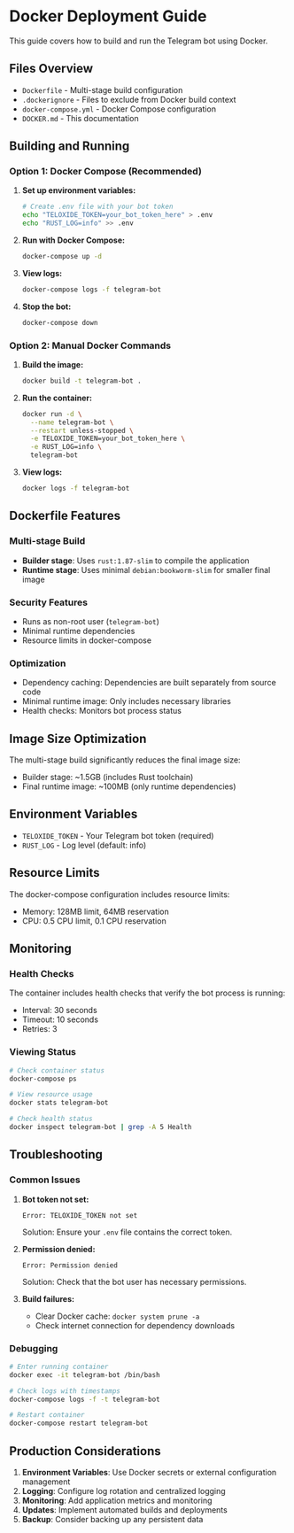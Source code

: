 # Docker Deployment Guide

This guide covers how to build and run the Telegram bot using Docker.

## Files Overview

- `Dockerfile` - Multi-stage build configuration
- `.dockerignore` - Files to exclude from Docker build context
- `docker-compose.yml` - Docker Compose configuration
- `DOCKER.md` - This documentation

## Building and Running

### Option 1: Docker Compose (Recommended)

1. **Set up environment variables:**
   ```bash
   # Create .env file with your bot token
   echo "TELOXIDE_TOKEN=your_bot_token_here" > .env
   echo "RUST_LOG=info" >> .env
   ```

2. **Run with Docker Compose:**
   ```bash
   docker-compose up -d
   ```

3. **View logs:**
   ```bash
   docker-compose logs -f telegram-bot
   ```

4. **Stop the bot:**
   ```bash
   docker-compose down
   ```

### Option 2: Manual Docker Commands

1. **Build the image:**
   ```bash
   docker build -t telegram-bot .
   ```

2. **Run the container:**
   ```bash
   docker run -d \
     --name telegram-bot \
     --restart unless-stopped \
     -e TELOXIDE_TOKEN=your_bot_token_here \
     -e RUST_LOG=info \
     telegram-bot
   ```

3. **View logs:**
   ```bash
   docker logs -f telegram-bot
   ```

## Dockerfile Features

### Multi-stage Build
- **Builder stage**: Uses `rust:1.87-slim` to compile the application
- **Runtime stage**: Uses minimal `debian:bookworm-slim` for smaller final image

### Security Features
- Runs as non-root user (`telegram-bot`)
- Minimal runtime dependencies
- Resource limits in docker-compose

### Optimization
- Dependency caching: Dependencies are built separately from source code
- Minimal runtime image: Only includes necessary libraries
- Health checks: Monitors bot process status

## Image Size Optimization

The multi-stage build significantly reduces the final image size:
- Builder stage: ~1.5GB (includes Rust toolchain)
- Final runtime image: ~100MB (only runtime dependencies)

## Environment Variables

- `TELOXIDE_TOKEN` - Your Telegram bot token (required)
- `RUST_LOG` - Log level (default: info)

## Resource Limits

The docker-compose configuration includes resource limits:
- Memory: 128MB limit, 64MB reservation
- CPU: 0.5 CPU limit, 0.1 CPU reservation

## Monitoring

### Health Checks
The container includes health checks that verify the bot process is running:
- Interval: 30 seconds
- Timeout: 10 seconds
- Retries: 3

### Viewing Status
```bash
# Check container status
docker-compose ps

# View resource usage
docker stats telegram-bot

# Check health status
docker inspect telegram-bot | grep -A 5 Health
```

## Troubleshooting

### Common Issues

1. **Bot token not set:**
   ```
   Error: TELOXIDE_TOKEN not set
   ```
   Solution: Ensure your `.env` file contains the correct token.

2. **Permission denied:**
   ```
   Error: Permission denied
   ```
   Solution: Check that the bot user has necessary permissions.

3. **Build failures:**
   - Clear Docker cache: `docker system prune -a`
   - Check internet connection for dependency downloads

### Debugging

```bash
# Enter running container
docker exec -it telegram-bot /bin/bash

# Check logs with timestamps
docker-compose logs -f -t telegram-bot

# Restart container
docker-compose restart telegram-bot
```

## Production Considerations

1. **Environment Variables**: Use Docker secrets or external configuration management
2. **Logging**: Configure log rotation and centralized logging
3. **Monitoring**: Add application metrics and monitoring
4. **Updates**: Implement automated builds and deployments
5. **Backup**: Consider backing up any persistent data
